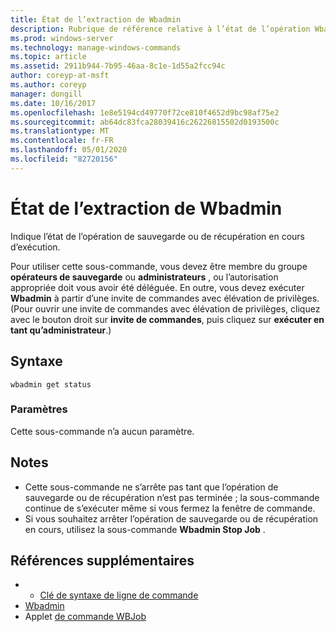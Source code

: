 ```yaml
---
title: État de l’extraction de Wbadmin
description: Rubrique de référence relative à l’état de l’opération Wbadmin obtenir, qui indique l’état de la sauvegarde ou de la récupération en cours d’exécution.
ms.prod: windows-server
ms.technology: manage-windows-commands
ms.topic: article
ms.assetid: 2911b944-7b95-46aa-8c1e-1d55a2fcc94c
author: coreyp-at-msft
ms.author: coreyp
manager: dongill
ms.date: 10/16/2017
ms.openlocfilehash: 1e8e5194cd49770f72ce810f4652d9bc98af75e2
ms.sourcegitcommit: ab64dc83fca28039416c26226815502d0193500c
ms.translationtype: MT
ms.contentlocale: fr-FR
ms.lasthandoff: 05/01/2020
ms.locfileid: "82720156"
---
```

# <a name="wbadmin-get-status"></a>État de l’extraction de Wbadmin



Indique l’état de l’opération de sauvegarde ou de récupération en cours d’exécution.

Pour utiliser cette sous-commande, vous devez être membre du groupe **opérateurs de sauvegarde** ou **administrateurs** , ou l’autorisation appropriée doit vous avoir été déléguée. En outre, vous devez exécuter **Wbadmin** à partir d’une invite de commandes avec élévation de privilèges. (Pour ouvrir une invite de commandes avec élévation de privilèges, cliquez avec le bouton droit sur **invite de commandes**, puis cliquez sur **exécuter en tant qu’administrateur**.)

## <a name="syntax"></a>Syntaxe

```
wbadmin get status
```

### <a name="parameters"></a>Paramètres

Cette sous-commande n’a aucun paramètre.

## <a name="remarks"></a>Notes 

-   Cette sous-commande ne s’arrête pas tant que l’opération de sauvegarde ou de récupération n’est pas terminée ; la sous-commande continue de s’exécuter même si vous fermez la fenêtre de commande.
-   Si vous souhaitez arrêter l’opération de sauvegarde ou de récupération en cours, utilisez la sous-commande **Wbadmin Stop Job** .

## <a name="additional-references"></a>Références supplémentaires

-   - [Clé de syntaxe de ligne de commande](command-line-syntax-key.md)
-   [Wbadmin](wbadmin.md)
-   Applet [de commande WBJob](https://technet.microsoft.com/library/jj902426.aspx)